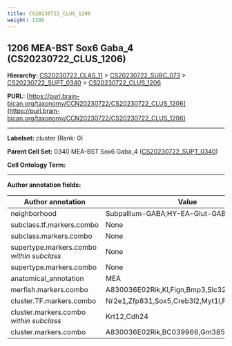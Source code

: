 ```yaml
---
title: CS20230722_CLUS_1206
weight: 1206
---
```

## 1206 MEA-BST Sox6 Gaba_4 (CS20230722_CLUS_1206)
<b>Hierarchy: </b>
[CS20230722_CLAS_11](../CS20230722_CLAS_11) >
[CS20230722_SUBC_073](../CS20230722_SUBC_073) >
[CS20230722_SUPT_0340](../CS20230722_SUPT_0340) >
[CS20230722_CLUS_1206](../CS20230722_CLUS_1206)

**PURL:** [https://purl.brain-bican.org/taxonomy/CCN20230722/CS20230722_CLUS_1206](https://purl.brain-bican.org/taxonomy/CCN20230722/CS20230722_CLUS_1206)

---


**Labelset:** cluster (Rank: 0)

**Parent Cell Set:** 0340 MEA-BST Sox6 Gaba_4 ([CS20230722_SUPT_0340](../CS20230722_SUPT_0340))



**Cell Ontology Term:** 

[MARKER GENES.]: #


---

[TRANSFERRED ANNOTATIONS.]: #


[AUTHOR ANNOTATION FIELDS.]: #


**Author annotation fields:**

| Author annotation | Value |
|-------------------|-------|
|neighborhood|Subpallium-GABA;HY-EA-Glut-GABA|
|subclass.tf.markers.combo|None|
|subclass.markers.combo|None|
|supertype.markers.combo _within subclass_|None|
|supertype.markers.combo|None|
|anatomical_annotation|MEA|
|merfish.markers.combo|A830036E02Rik,Kl,Fign,Bmp3,Slc32a1|
|cluster.TF.markers.combo|Nr2e1,Zfp831,Sox5,Creb3l2,Myt1l,Fos|
|cluster.markers.combo _within subclass_|Krt12,Cdh24|
|cluster.markers.combo|A830036E02Rik,BC039966,Gm38505,Gm39185|
